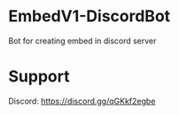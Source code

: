 # EmbedV1-DiscordBot
Bot for creating embed in discord server

# Support
Discord: https://discord.gg/qGKkf2egbe
